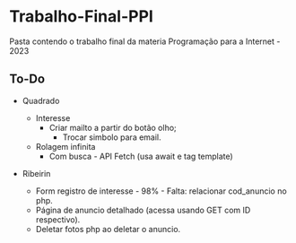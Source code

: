 # Trabalho-Final-PPI

Pasta contendo o trabalho final da materia Programação para a Internet - 2023

## To-Do

- Quadrado
  - Interesse
    - Criar mailto a partir do botão olho;
      - Trocar simbolo para email.
  - Rolagem infinita
    - Com busca - API Fetch (usa await e tag template)

- Ribeirin
  - Form registro de interesse - 98% - Falta: relacionar cod_anuncio no php.
  - Página de anuncio detalhado (acessa usando GET com ID respectivo).
  - Deletar fotos php ao deletar o anuncio.
